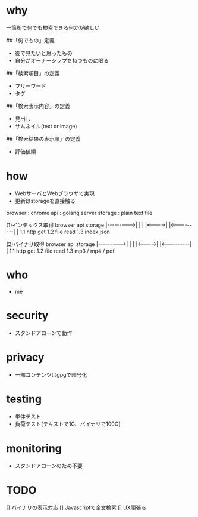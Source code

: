 # why
一箇所で何でも検索できる何かが欲しい

##「何でもの」定義
- 後で見たいと思ったもの
- 自分がオーナーシップを持つものに限る

##「検索項目」の定義
- フリーワード
- タグ

##「検索表示内容」の定義
- 見出し
- サムネイル(text or image)

##「検索結果の表示順」の定義
- 評価値順



# how
- WebサーバとWebブラウザで実現
- 更新はstorageを直接触る

browser : chrome
api     : golang server
storage : plain text file

(1)インデックス取得
  browser    api    storage
  |--------->|      |
  |          |<---->|
  |<---------|      |
1.1 http get
1.2 file read
1.3 index json

(2)バイナリ取得
  browser    api    storage
  |--------->|      |
  |          |<---->|
  |<---------|      |
1.1 http get
1.2 file read
1.3 mp3 / mp4 / pdf



# who
- me



# security
- スタンドアローンで動作



# privacy
- 一部コンテンツはgpgで暗号化



# testing
- 単体テスト
- 負荷テスト(テキストで1G、バイナリで100G)



# monitoring
- スタンドアローンのため不要



# TODO
[] バイナリの表示対応
[] Javascriptで全文検索
[] UX頑張る

